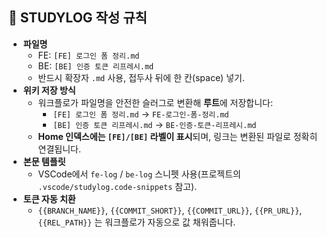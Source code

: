## 📒 STUDYLOG 작성 규칙

- **파일명**  
  - FE: `[FE] 로그인 폼 정리.md`  
  - BE: `[BE] 인증 토큰 리프레시.md`  
  - 반드시 확장자 `.md` 사용, 접두사 뒤에 한 칸(space) 넣기.
- **위키 저장 방식**  
  - 워크플로가 파일명을 안전한 슬러그로 변환해 **루트**에 저장합니다:  
    - `[FE] 로그인 폼 정리.md` → `FE-로그인-폼-정리.md`  
    - `[BE] 인증 토큰 리프레시.md` → `BE-인증-토큰-리프레시.md`
  - **Home 인덱스에는 `[FE]/[BE]` 라벨이 표시**되며, 링크는 변환된 파일로 정확히 연결됩니다.
- **본문 템플릿**  
  - VSCode에서 `fe-log` / `be-log` 스니펫 사용(프로젝트의 `.vscode/studylog.code-snippets` 참고).
- **토큰 자동 치환**  
  - `{{BRANCH_NAME}}`, `{{COMMIT_SHORT}}`, `{{COMMIT_URL}}`, `{{PR_URL}}`, `{{REL_PATH}}` 는 워크플로가 자동으로 값 채워줍니다.
